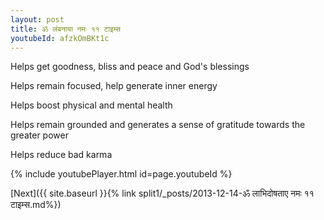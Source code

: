 ```yaml
---
layout: post
title: ॐ लंबनाया नमः ११ टाइम्स
youtubeId: afzkOmBKt1c
---
```

 
 
Helps get goodness, bliss and peace and God's blessings
 
Helps remain focused, help generate inner energy 
 
Helps boost physical and mental health 
 
Helps remain grounded and generates a sense of gratitude towards the greater power 
 
Helps reduce bad karma
 
 
 
 


{% include youtubePlayer.html id=page.youtubeId %}
 
[Next]({{ site.baseurl }}{% link  split1/_posts/2013-12-14-ॐ लाभिदोषताए नमः ११ टाइम्स.md%})
 
